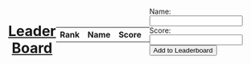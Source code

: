 <!DOCTYPE html>
<html>
<head>
  <title>Leaderboard</title>
  <style>
    body {
      display: flex;
      justify-content: center;
      align-items: center;
      height: 100vh;
      margin: 0;
    }
    h1 {
      text-align: center;
      text-decoration: underline;
    }
  </style>
</head>
<body>
  <h1>Leader Board</h1>

  <table id="leaderboard">
    <tr>
      <th>Rank</th>
      <th>Name</th>
      <th>Score</th>
      <th>Action</th>
    </tr>
  </table>
  
  <form id="addForm">
    <label for="nameInput">Name:</label>
    <input type="text" id="nameInput" required>
    <label for="scoreInput">Score:</label>
    <input type="number" id="scoreInput" required>
    <button type="submit">Add to Leaderboard</button>
  </form>

  <script>
    // Function to fetch leaderboard data from the server
    function fetchLeaderboardData() {
      fetch('https://ctrpe.duckdns.org/api/leaderboard')
        .then(response => response.json())
        .then(data => {
          leaderboardData = data;
          generateLeaderboard();
        })
        .catch(error => console.error('Error:', error));
    }

    // Function to update the server with the modified leaderboard data
    function updateLeaderboardData() {
      fetch('https://ctrpe.duckdns.org/api/leaderboard', {
        method: 'PUT',
        headers: {
          'Content-Type': 'application/json'
        },
        body: JSON.stringify(leaderboardData)
      })
        .then(response => response.json())
        .then(data => console.log('Success:', data))
        .catch(error => console.error('Error:', error));
    }

    // Define an empty array to hold the leaderboard data
    var leaderboardData = [];

    // Function to generate the leaderboard table based on the data
    function generateLeaderboard() {
      // Get the leaderboard table element from the HTML
      var leaderboardTable = document.getElementById("leaderboard");
      // Remove all rows from the table except the header
      while (leaderboardTable.rows.length > 1) {
        leaderboardTable.deleteRow(1);
      }
      // Iterate over the leaderboard data and create rows for each entry
      leaderboardData.forEach(function(entry) {
        // Create a new row in the table
        var row = leaderboardTable.insertRow();
        // Create cells for rank, name, score, and action
        var rankCell = row.insertCell(0);
        var nameCell = row.insertCell(1);
        var scoreCell = row.insertCell(2);
        var actionCell = row.insertCell(3);
        // Set the content of each cell to the corresponding data in the entry
        rankCell.textContent = entry.rank;
        nameCell.textContent = entry.name;
        scoreCell.textContent = entry.score;
        // Create an update button and attach a click event listener to call the updateEntry function
        var updateButton = document.createElement("button");
        updateButton.textContent = "Update";
        updateButton.addEventListener("click", function() {
          // Call updateEntry function with the rank of the entry to be updated
          updateEntry(entry.rank);
        });
        actionCell.appendChild(updateButton);
        // Create a delete button and attach a click event listener to call the deleteEntry function
        var deleteButton = document.createElement("button");
        deleteButton.textContent = "Delete";
        deleteButton.addEventListener("click", function() {
          deleteEntry(entry.rank);
        });
        actionCell.appendChild(deleteButton);
      });
    }

    // Function to delete an entry from the leaderboard based on its rank
    function deleteEntry(rank) {
      // Find the index of the entry with the given rank in the leaderboard data
      var index = leaderboardData.findIndex(function(entry) {
        return entry.rank === rank;
      });
      // If the entry is found, remove it from the leaderboard data, update ranks, regenerate the leaderboard, and update the server
      if (index !== -1) {
        leaderboardData.splice(index, 1);
        updateRanks();
        generateLeaderboard();
        updateLeaderboardData();
      }
    }

    // Function to update an entry in the leaderboard based on its rank
    function updateEntry(rank) {
      // Find the index of the entry with the given rank in the leaderboard data
      var index = leaderboardData.findIndex(function(entry) {
        return entry.rank === rank;
      });
      // If the entry is found, prompt the user for the updated score and update the entry
      if (index !== -1) {
        var updatedScore = prompt("Enter the updated score for " + leaderboardData[index].name + ":");
        if (updatedScore !== null && !isNaN(updatedScore)) {
          leaderboardData[index].score = parseInt(updatedScore);
          leaderboardData.sort(function(a, b) {
            return a.score - b.score;
          });
          updateRanks();
          generateLeaderboard();
          updateLeaderboardData();
        }
      }
    }

    // Function to update the ranks of all entries in the leaderboard
    function updateRanks() {
      leaderboardData.forEach(function(entry, index) {
        entry.rank = index + 1;
      });
    }

    // Function to add a new entry to the leaderboard based on user input
    function addToLeaderboard() {
      // Get the name and score inputs from the HTML
      var nameInput = document.getElementById("nameInput").value;
      var scoreInput = document.getElementById("scoreInput").value;
      // Create a new entry object with rank 0, name from the input, and score from the input
      var newEntry = {
        rank: 0,
        name: nameInput,
        score: parseInt(scoreInput)
      };
      // Add the new entry to the leaderboard data, update ranks, regenerate the leaderboard, and update the server
      leaderboardData.push(newEntry);
      leaderboardData.sort(function(a, b) {
        return a.score - b.score;
      });
      updateRanks();
      generateLeaderboard();
      updateLeaderboardData();
      // Reset the input fields
      document.getElementById("nameInput").value = "";
      document.getElementById("scoreInput").value = "";
    }

    // Get the add form element from the HTML
    var addForm = document.getElementById("addForm");
    // Attach a submit event listener to the form to call the addToLeaderboard function
    addForm.addEventListener("submit", function(event) {
      event.preventDefault();
      addToLeaderboard();
    });

    // Fetch leaderboard data when the page loads
    fetchLeaderboardData();
  </script>
</body>
</html>


<!-- <html>
<head>
  <style>
    body {
      display: flex;
      justify-content: center;
      align-items: center;
      height: 100vh;
      margin: 0;
    }
    h1 {
      text-align: center;
      text-decoration: underline;
    }
  </style>
</head>
<body>
  <h1>Leader Board</h1>
</body>
</html>
<head>
  <title>Leaderboard</title>
  <link rel="stylesheet" href="leaderboard.css">
</head>
<body>
  <table id="leaderboard">
    <tr>
      <th>Rank</th>
      <th>Name</th>
      <th>Score</th>
      <th>Action</th>
    </tr>
  </table>
  <form id="addForm">
    <label for="nameInput">Name:</label>
    <input type="text" id="nameInput" required>
    <label for="scoreInput">Score:</label>
    <input type="number" id="scoreInput" required>
    <button type="submit">Add to Leaderboard</button>
  </form>
  <script>
    // Define an array of leaderboard data containing objects representing players and their scores
    var leaderboardData = [
      { rank: 1, name: "Chinmay", score: 100 },
      { rank: 2, name: "Raunak", score: 90 },
      { rank: 3, name: "Paaras", score: 80 },
      { rank: 4, name: "Ederick", score: 70 },
      { rank: 5, name: "Tannay", score: 60 },
      { rank: 6, name: "Qais", score: 50 }
    ];
    // Function to generate the leaderboard table based on the data
    function generateLeaderboard() {
      // Get the leaderboard table element from the HTML
      var leaderboardTable = document.getElementById("leaderboard");
      // Remove all rows from the table except the header
      while (leaderboardTable.rows.length > 1) {
        leaderboardTable.deleteRow(1);
      }
      // Iterate over the leaderboard data and create rows for each entry
      leaderboardData.forEach(function(entry) {
        // Create a new row in the table
        var row = leaderboardTable.insertRow();
        // Create cells for rank, name, score, and action
        var rankCell = row.insertCell(0);
        var nameCell = row.insertCell(1);
        var scoreCell = row.insertCell(2);
        var actionCell = row.insertCell(3);
        // Set the content of each cell to the corresponding data in the entry
        rankCell.textContent = entry.rank;
        nameCell.textContent = entry.name;
        scoreCell.textContent = entry.score;
        // Create an update button and attach a click event listener to call the updateEntry function
        var updateButton = document.createElement("button");
        updateButton.textContent = "Update";
        updateButton.addEventListener("click", function() {
          // Call updateEntry function with the rank of the entry to be updated
          updateEntry(entry.rank);
        });
        actionCell.appendChild(updateButton);
        // Create a delete button and attach a click event listener to call the deleteEntry function
        var deleteButton = document.createElement("button");
        deleteButton.textContent = "Delete";
        deleteButton.addEventListener("click", function() {
          deleteEntry(entry.rank);
        });
        actionCell.appendChild(deleteButton);
      });
    }
    // Function to delete an entry from the leaderboard based on its rank
    function deleteEntry(rank) {
      // Find the index of the entry with the given rank in the leaderboard data
      var index = leaderboardData.findIndex(function(entry) {
        return entry.rank === rank;
      });
      // If the entry is found, remove it from the leaderboard data, update ranks, and regenerate the leaderboard
      if (index !== -1) {
        leaderboardData.splice(index, 1);
        updateRanks();
        generateLeaderboard();
      }
    }
    // Function to update an entry in the leaderboard based on its rank
    function updateEntry(rank) {
      // Find the index of the entry with the given rank in the leaderboard data
      var index = leaderboardData.findIndex(function(entry) {
        return entry.rank === rank;
      });
      // If the entry is found, prompt the user for the updated score and update the entry
      if (index !== -1) {
        var updatedScore = prompt("Enter the updated score for " + leaderboardData[index].name + ":");
        if (updatedScore !== null && !isNaN(updatedScore)) {
          leaderboardData[index].score = parseInt(updatedScore);
          leaderboardData.sort(function(a, b) {
            return a.score - b.score;
          });
          updateRanks();
          generateLeaderboard();
        }
      }
    }
    // Function to update the ranks of all entries in the leaderboard
    function updateRanks() {
      leaderboardData.forEach(function(entry, index) {
        entry.rank = index + 1;
      });
    }
    // Function to add a new entry to the leaderboard based on user input
    function addToLeaderboard() {
      // Get the name and score inputs from the HTML
      var nameInput = document.getElementById("nameInput").value;
      var scoreInput = document.getElementById("scoreInput").value;
      // Create a new entry object with rank 0, name from the input, and score from the input
      var newEntry = {
        rank: 0,
        name: nameInput,
        score: parseInt(scoreInput)
      };
      // Add the new entry to the leaderboard data, update ranks, and regenerate the leaderboard
      leaderboardData.push(newEntry);
      leaderboardData.sort(function(a, b) {
        return a.score - b.score;
      });
      updateRanks();
      generateLeaderboard();
      // Reset the input fields
      document.getElementById("nameInput").value = "";
      document.getElementById("scoreInput").value = "";
    }
    // Get the add form element from the HTML
    var addForm = document.getElementById("addForm");
    // Attach a submit event listener to the form to call the addToLeaderboard function
    addForm.addEventListener("submit", function(event) {
      event.preventDefault();
      addToLeaderboard();
    });
    // Generate the leaderboard when the page loads
    generateLeaderboard();
  </script>
</body>
 -->






